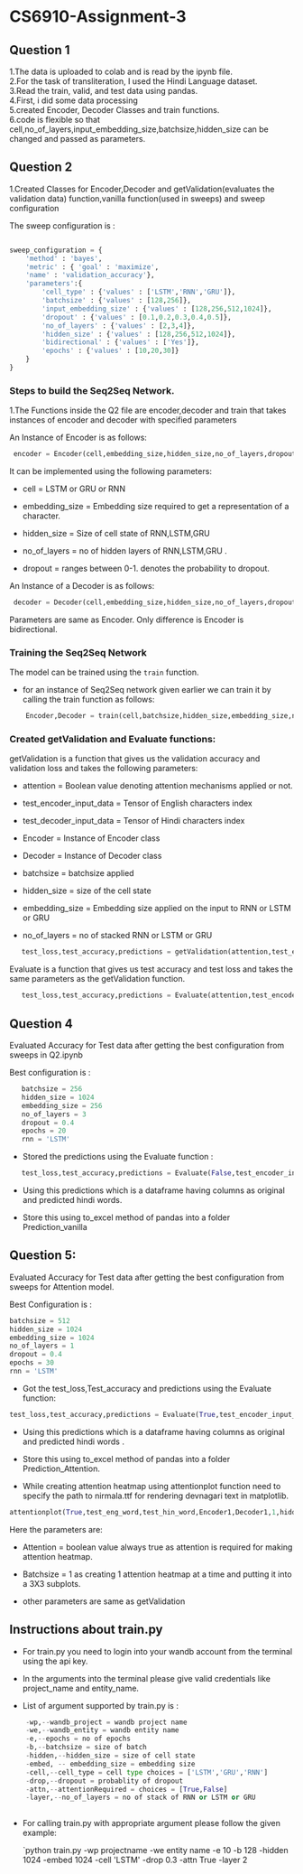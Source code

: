# CS6910-Assignment-3

## Question 1

1.The data is uploaded to colab and is read by the ipynb file.<br>
2.For the task of transliteration, I used the Hindi Language dataset.<br>
3.Read the train, valid, and test data using pandas.<br>
4.First, i did some data processing<br>
5.created Encoder, Decoder Classes and train functions.<br>
6.code is flexible so that cell,no_of_layers,input_embedding_size,batchsize,hidden_size can be changed and passed as parameters.<br>


## Question 2

1.Created Classes for Encoder,Decoder and getValidation(evaluates the validation data) function,vanilla function(used in sweeps) and sweep configuration

The sweep configuration is :
```python

sweep_configuration = {
    'method' : 'bayes',
    'metric' : { 'goal' : 'maximize',
    'name' : 'validation_accuracy'},
    'parameters':{
        'cell_type' : {'values' : ['LSTM','RNN','GRU']},
        'batchsize' : {'values' : [128,256]},
        'input_embedding_size' : {'values' : [128,256,512,1024]},
        'dropout' : {'values' : [0.1,0.2,0.3,0.4,0.5]},
        'no_of_layers' : {'values' : [2,3,4]},
        'hidden_size' : {'values' : [128,256,512,1024]},
        'bidirectional' : {'values' : ['Yes']},
        'epochs' : {'values' : [10,20,30]}
    }
}

```

### Steps to build the Seq2Seq Network.

1.The Functions inside the Q2 file are encoder,decoder and train that takes instances of encoder and decoder with specified parameters

An Instance of Encoder is as follows:

```python
 encoder = Encoder(cell,embedding_size,hidden_size,no_of_layers,dropout)
```

It can be implemented using the following parameters:

- cell = LSTM or GRU or RNN

- embedding_size = Embedding size required to get a representation of a character.

- hidden_size = Size of cell state of RNN,LSTM,GRU

- no_of_layers = no of hidden layers of RNN,LSTM,GRU .

- dropout = ranges between 0-1. denotes the probability to dropout.


An Instance of a Decoder is as follows:

``` python
 decoder = Decoder(cell,embedding_size,hidden_size,no_of_layers,dropout,batchsize)
```
Parameters are same as Encoder. Only difference is Encoder is bidirectional.
  
### Training the Seq2Seq Network


The model can be trained using the `train` function.

- for an instance of Seq2Seq network given earlier we can train it by calling the train function as follows:

```python
    Encoder,Decoder = train(cell,batchsize,hidden_size,embedding_size,no_of_layers,dropout,epochs)
```

### Created getValidation and Evaluate functions:

getValidation is a function that gives us the validation accuracy and validation loss and  takes the following parameters:

- attention = Boolean value denoting attention mechanisms applied or not.

- test_encoder_input_data = Tensor of English characters index

- test_decoder_input_data = Tensor of Hindi characters index

- Encoder = Instance of Encoder class

- Decoder = Instance of Decoder class

- batchsize = batchsize applied

- hidden_size = size of the cell state

- embedding_size = Embedding size applied on the input to RNN or LSTM or GRU

- no_of_layers = no of stacked RNN or LSTM or GRU

``` python
   test_loss,test_accuracy,predictions = getValidation(attention,test_encoder_input_data,test_decoder_input_data,Encoder,Decoder,batchsize,hidden_size,embedding_size,no_of_layers)
```

Evaluate is a function that gives us test accuracy and test loss and takes the same parameters as the getValidation function.

``` python
   test_loss,test_accuracy,predictions = Evaluate(attention,test_encoder_input_data,test_decoder_input_data,Encoder,Decoder,batchsize,hidden_size,embedding_size,no_of_layers)

```



## Question 4

Evaluated Accuracy for Test data after getting the best configuration from sweeps in Q2.ipynb

Best configuration is :
 ``` python
    batchsize = 256
    hidden_size = 1024
    embedding_size = 256
    no_of_layers = 3
    dropout = 0.4
    epochs = 20
    rnn = 'LSTM'
 ```
 - Stored the predictions using the Evaluate function :
 
 ``` python
    test_loss,test_accuracy,predictions = Evaluate(False,test_encoder_input_data,test_decoder_input_data,Encoder,Decoder,batchsize,hidden_size,embedding_size,no_of_layers)
 ```
 - Using this predictions which is a dataframe having columns as original and predicted hindi words.
 
 - Store this using to_excel method of pandas into a folder Prediction_vanilla

## Question 5:

Evaluated Accuracy for Test data after getting the best configuration from sweeps for Attention model.

Best Configuration is :

``` python
batchsize = 512
hidden_size = 1024
embedding_size = 1024
no_of_layers = 1
dropout = 0.4
epochs = 30
rnn = 'LSTM'
```

- Got the test_loss,Test_accuracy and predictions using the Evaluate function:

``` python
test_loss,test_accuracy,predictions = Evaluate(True,test_encoder_input_data,test_decoder_input_data,Encoder1,Decoder1,batchsize,hidden_size,embedding_size,no_of_layers)
```

- Using this predictions which is a dataframe having columns as original and predicted hindi words .

- Store this using to_excel method of pandas into a folder Prediction_Attention.

- While creating attention heatmap using attentionplot function need to specify the path to nirmala.ttf for rendering devnagari text in matplotlib.

``` python
attentionplot(True,test_eng_word,test_hin_word,Encoder1,Decoder1,1,hidden_size,char_embed_size,no_of_layers,True)]
```
Here the parameters are:

- Attention = boolean value always true as attention is required for making attention heatmap.

- Batchsize = 1 as creating 1 attention heatmap at a time and putting it into a  3X3 subplots.

- other parameters are same as getValidation
  
## Instructions about train.py

- For train.py you need to login into your wandb account from the terminal using the api key.

- In the arguments into the terminal please give valid credentials like project_name and entity_name.

- List of argument supported by train.py is :

``` python
    -wp,--wandb_project = wandb project name
    -we,--wandb_entity = wandb entity name
    -e,--epochs = no of epochs
    -b,--batchsize = size of batch
    -hidden,--hidden_size = size of cell state
    -embed, -- embedding_size = embedding size
    -cell,--cell_type = cell type choices = ['LSTM','GRU','RNN']
    -drop,--dropout = probablity of dropout
    -attn,--attentionRequired = choices = [True,False]
    -layer,--no_of_layers = no of stack of RNN or LSTM or GRU
    
```

- For calling train.py with appropriate argument please follow the given example:

  `python train.py -wp projectname -we entity name -e 10 -b 128 -hidden 1024 -embed 1024 -cell 'LSTM' -drop 0.3 -attn True -layer 2 
  




  

  

  

  
  

 
